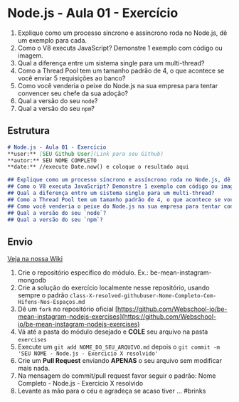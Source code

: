 # Node.js - Aula 01 - Exercício

1. Explique como um processo síncrono e assíncrono roda no Node.js, dê um exemplo para cada.
2. Como o V8 executa JavaScript? Demonstre 1 exemplo com código ou imagem.
3. Qual a diferença entre um sistema single para um multi-thread?
4. Como a Thread Pool tem um tamanho padrão de 4, o que acontece se você enviar 5 requisições ao banco?
5. Como você venderia o peixe do Node.js na sua empresa para tentar convencer seu chefe da sua adoção?
6. Qual a versão do seu `node`?
7. Qual a versão do seu `npm`?



## Estrutura

```md
# Node.js - Aula 01 - Exercício
**user:** [SEU Github User](Link para seu Github)
**autor:** SEU NOME COMPLETO
**date:** //execute Date.now() e coloque o resultado aqui

## Explique como um processo síncrono e assíncrono roda no Node.js, dê um exemplo para cada.
## Como o V8 executa JavaScript? Demonstre 1 exemplo com código ou imagem.
## Qual a diferença entre um sistema single para um multi-thread?
## Como a Thread Pool tem um tamanho padrão de 4, o que acontece se você enviar 5 requisições ao banco?
## Como você venderia o peixe do Node.js na sua empresa para tentar convencer seu chefe da sua adoção?
## Qual a versão do seu `node`?
## Qual a versão do seu `npm`?
```


## Envio

[Veja na nossa Wiki](https://github.com/Webschool-io/be-mean-instagram/wiki/Exerc%C3%ADcios)

1. Crie o repositório específico do módulo. Ex.: be-mean-instagram-mongodb
2. Crie a solução do exercício localmente nesse repositório, usando sempre o padrão `class-X-resolved-githubuser-Nome-Completo-Com-Hifens-Nos-Espaços.md`
3. Dê um `fork` no repositório oficial [https://github.com/Webschool-io/be-mean-instagram-nodejs-exercises](https://github.com/Webschool-io/be-mean-instagram-nodejs-exercises)
4. Vá até a pasta do módulo desejado e **COLE** seu arquivo na pasta `exercises`
5. Execute um `git add NOME_DO_SEU_ARQUIVO.md` depois o `git commit -m 'SEU NOME - Node.js - Exercicio X resolvido'`
5. Crie um **Pull Request** enviando **APENAS** o seu arquivo sem modificar mais nada.
6. Na mensagem do commit/pull request favor seguir o padrão: Nome Completo - Node.js - Exercicio X resolvido
7. Levante as mão para o céu e agradeça se acaso tiver ... #brinks
